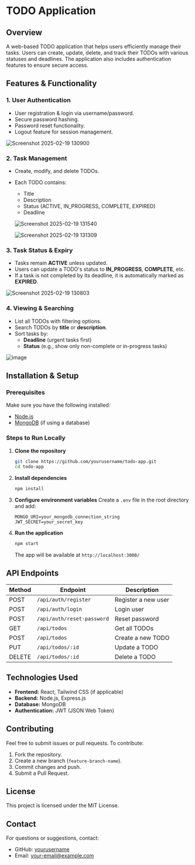 # TODO Application

## Overview
A web-based TODO application that helps users efficiently manage their tasks. Users can create, update, delete, and track their TODOs with various statuses and deadlines. The application also includes authentication features to ensure secure access.

## Features & Functionality

### 1. User Authentication
- User registration & login via username/password.
- Secure password hashing.
- Password reset functionality.
- Logout feature for session management.


![Screenshot 2025-02-19 130900](https://github.com/user-attachments/assets/614fa0c4-ae48-45d3-bb74-1114fe7a0b45)



### 2. Task Management
- Create, modify, and delete TODOs.
- Each TODO contains:
  - Title
  - Description
  - Status (ACTIVE, IN_PROGRESS, COMPLETE, EXPIRED)
  - Deadline

  

  ![Screenshot 2025-02-19 131540](https://github.com/user-attachments/assets/d13f36ea-fb2d-4e81-bbc7-6a5269d62820)

  ![Screenshot 2025-02-19 131309](https://github.com/user-attachments/assets/2514953d-152e-447a-aed6-178d365875b5)




### 3. Task Status & Expiry
- Tasks remain **ACTIVE** unless updated.
- Users can update a TODO's status to **IN_PROGRESS**, **COMPLETE**, etc.
- If a task is not completed by its deadline, it is automatically marked as **EXPIRED**.
  

![Screenshot 2025-02-19 130803](https://github.com/user-attachments/assets/1ed81194-3955-44ed-a293-71a6c94fa1d4)


### 4. Viewing & Searching
- List all TODOs with filtering options.
- Search TODOs by **title** or **description**.
- Sort tasks by:
  - **Deadline** (urgent tasks first)
  - **Status** (e.g., show only non-complete or in-progress tasks)

![image](https://github.com/user-attachments/assets/4b10e0ec-b60b-401d-b296-72b23c0bc66f)




## Installation & Setup

### Prerequisites
Make sure you have the following installed:
- [Node.js](https://nodejs.org/)
- [MongoDB](https://www.mongodb.com/) (if using a database)

### Steps to Run Locally

1. **Clone the repository**
   ```bash
   git clone https://github.com/yourusername/todo-app.git
   cd todo-app
   ```

2. **Install dependencies**
   ```bash
   npm install
   ```

3. **Configure environment variables**
   Create a `.env` file in the root directory and add:
   ```plaintext
   MONGO_URI=your_mongodb_connection_string
   JWT_SECRET=your_secret_key
   ```

4. **Run the application**
   ```bash
   npm start
   ```
   The app will be available at `http://localhost:3000/`

## API Endpoints

| Method | Endpoint       | Description                     |
|--------|--------------|---------------------------------|
| POST   | `/api/auth/register` | Register a new user         |
| POST   | `/api/auth/login` | Login user                   |
| POST   | `/api/auth/reset-password` | Reset password     |
| GET    | `/api/todos` | Get all TODOs                   |
| POST   | `/api/todos` | Create a new TODO               |
| PUT    | `/api/todos/:id` | Update a TODO                |
| DELETE | `/api/todos/:id` | Delete a TODO                |

## Technologies Used
- **Frontend:** React, Tailwind CSS (if applicable)
- **Backend:** Node.js, Express.js
- **Database:** MongoDB
- **Authentication:** JWT (JSON Web Token)

## Contributing
Feel free to submit issues or pull requests. To contribute:
1. Fork the repository.
2. Create a new branch (`feature-branch-name`).
3. Commit changes and push.
4. Submit a Pull Request.

## License
This project is licensed under the MIT License.

## Contact
For questions or suggestions, contact:
- GitHub: [yourusername](https://github.com/yourusername)
- Email: your-email@example.com

